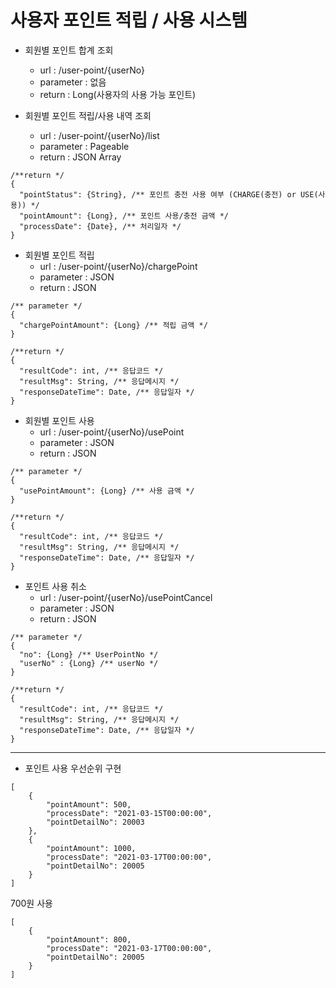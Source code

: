 # 사용자 포인트 적립 / 사용 시스템

+ 회원별 포인트 합계 조회  
    - url : /user-point/{userNo}
    - parameter : 없음
    - return : Long(사용자의 사용 가능 포인트)
    
     
+ 회원별 포인트 적립/사용 내역 조회
    - url : /user-point/{userNo}/list
    - parameter : Pageable
    - return : JSON Array
```jsonc
/**return */
{  
  "pointStatus": {String}, /** 포인트 충전 사용 여부 (CHARGE(충전) or USE(사용)) */
  "pointAmount": {Long}, /** 포인트 사용/충전 금액 */
  "processDate": {Date}, /** 처리일자 */
}
````
    
+ 회원별 포인트 적립
    - url : /user-point/{userNo}/chargePoint
    - parameter : JSON 
    - return : JSON
```jsonc
/** parameter */
{
  "chargePointAmount": {Long} /** 적립 금액 */
} 
```

```jsonc
/**return */
{
  "resultCode": int, /** 응답코드 */
  "resultMsg": String, /** 응답메시지 */
  "responseDateTime": Date, /** 응답일자 */
}
```
    
    
+ 회원별 포인트 사용
    - url : /user-point/{userNo}/usePoint
    - parameter : JSON 
    - return : JSON
```jsonc
/** parameter */
{
  "usePointAmount": {Long} /** 사용 금액 */
} 
```

```jsonc
/**return */
{
  "resultCode": int, /** 응답코드 */
  "resultMsg": String, /** 응답메시지 */
  "responseDateTime": Date, /** 응답일자 */
}
```
+ 포인트 사용 취소
    - url : /user-point/{userNo}/usePointCancel
    - parameter : JSON 
    - return : JSON
```jsonc
/** parameter */
{
  "no": {Long} /** UserPointNo */
  "userNo" : {Long} /** userNo */
} 
```

```jsonc
/**return */
{
  "resultCode": int, /** 응답코드 */
  "resultMsg": String, /** 응답메시지 */
  "responseDateTime": Date, /** 응답일자 */
}
```
    
    
---
+ 포인트 사용 우선순위 구현
```jsonc
[
    {
        "pointAmount": 500,
        "processDate": "2021-03-15T00:00:00",
        "pointDetailNo": 20003
    },
    {
        "pointAmount": 1000,
        "processDate": "2021-03-17T00:00:00",
        "pointDetailNo": 20005
    }
]
```
700원 사용
```jsonc
[
    {
        "pointAmount": 800,
        "processDate": "2021-03-17T00:00:00",
        "pointDetailNo": 20005
    }
]
```

